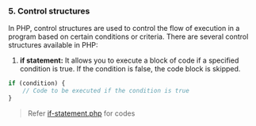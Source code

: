 ### 5. Control structures

In PHP, control structures are used to control the flow of execution in a program based on certain conditions or criteria. There are several control structures available in PHP:

1. **if statement:** It allows you to execute a block of code if a specified condition is true. If the condition is false, the code block is skipped.

```php
if (condition) {
    // Code to be executed if the condition is true
}
```

> Refer [if-statement.php](https://github.com/itsbhm/php/blob/master/php-core/control-structures/if-statement.php) for codes